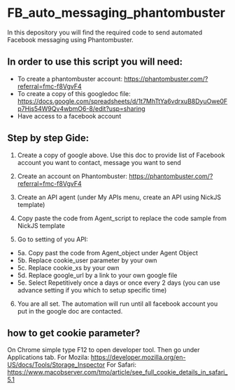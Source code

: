 # FB_auto_messaging_phantombuster
In this depository you will find the required code to send automated Facebook messaging using Phantombuster.

## In order to use this script you will need:
- To create a phantombuster account: https://phantombuster.com/?referral=fmc-f8VgvF4 
- To create a copy of this googledoc file: https://docs.google.com/spreadsheets/d/1t7MhTtYa6vdrxuB8DyuOwe0Fp7Hjs54W9Qv4wbmO6-8/edit?usp=sharing
- Have access to a facebook account

## Step by step Gide:
1. Create a copy of google above. Use this doc to provide list of Facebook account you want to contact, message you want to send

2. Create an account on Phantombuster: https://phantombuster.com/?referral=fmc-f8VgvF4 

3. Create an API agent (under My APIs menu, create an API using NickJS template)

4. Copy paste the code from Agent_script to replace the code sample from NickJS template

5. Go to setting of you API:

  * 5a. Copy past the code from Agent_object under Agent Object
  * 5b. Replace cookie_user parameter by your own
  * 5c. Replace cookie_xs by your own
  * 5d.  Replace google_url by a link to your own google file
  * 5e. Select Repetitively once a days or once every 2 days (you can use advance setting if you which to setup specific time)
  
6. You are all set. The automation will run until all facebook account you put in the google doc are contacted.

## how to get cookie parameter?
On Chrome simple type F12 to open developer tool. Then go under Applications tab.
For Mozila: https://developer.mozilla.org/en-US/docs/Tools/Storage_Inspector
For Safari: https://www.macobserver.com/tmo/article/see_full_cookie_details_in_safari_5.1
